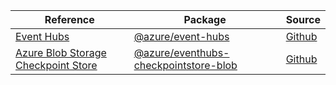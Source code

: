 | Reference | Package | Source |
|---|---|---|
|[Event Hubs](event-hubs-readme)|[@azure/event-hubs](https://www.npmjs.com/package/@azure/event-hubs)|[Github](https://github.com/Azure/azure-sdk-for-js/blob/main/sdk/eventhub/event-hubs)|
|[Azure Blob Storage Checkpoint Store](eventhubs-checkpointstore-blob-readme)|[@azure/eventhubs-checkpointstore-blob](https://www.npmjs.com/package/@azure/eventhubs-checkpointstore-blob)|[Github](https://github.com/Azure/azure-sdk-for-js)|
